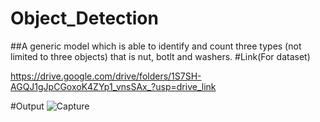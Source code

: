 # Object_Detection
##A generic model which is able to identify and count three types (not limited to three objects) that is nut, botlt and washers.
#Link(For dataset)

https://drive.google.com/drive/folders/1S7SH-AGQJ1gJpCGoxoK4ZYp1_vnsSAx_?usp=drive_link

#Output ![Capture](https://github.com/parulSingh2810/Object_Detection/assets/74547379/edb22fb4-eec9-44d6-a583-c859f9276283)
